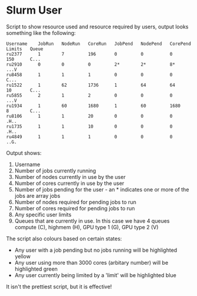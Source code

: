 # Slurm User
Script to show resource used and resource required by users, output looks something like the following:
```
Username    JobRun   NodeRun   CoreRun   JobPend   NodePend   CorePend   Limits   Queue 
ru2377      1        7         196       0         0          0          150      C... 
ru2910      0        0         0         2*        2*         8*                  ...V
ru8458      1        1         1         0         0          0                   C... 
ru1522      1        62        1736      1         64         64         10       C... 
ru5855      2        1         2         0         0          0                   ...V 
ru1934      1        60        1680      1         60         1680       8        C... 
ru8106      1        1         20        0         0          0                   .H.. 
ru1735      1        1         10        0         0          0                   .H.. 
ru4849      1        1         1         0         0          0                   ..G. 
```

Output shows:

1. Username
2. Number of jobs currently running
3. Number of nodes currently in use by the user
4. Number of cores currently in use by the user
5. Number of jobs pending for the user - an * indicates one or more of the jobs are array jobs
6. Number of nodes required for pending jobs to run
7. Number of cores required for pending jobs to run
8. Any specific user limits
9. Queues that are currently in use. In this case we have 4 queues compute (C), highmem (H), GPU type 1 (G), GPU type 2 (V)

The script also colours based on certain states:
* Any user with a job pending but no jobs running will be highlighted yellow
* Any user using more than 3000 cores (arbitary number) will be highlighted green
* Any user currently being limited by a 'limit' will be highlighted blue

It isn't the prettiest script, but it is effective!
